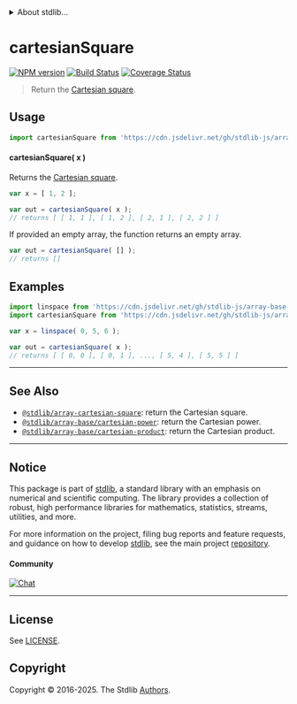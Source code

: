 <!--

@license Apache-2.0

Copyright (c) 2022 The Stdlib Authors.

Licensed under the Apache License, Version 2.0 (the "License");
you may not use this file except in compliance with the License.
You may obtain a copy of the License at

   http://www.apache.org/licenses/LICENSE-2.0

Unless required by applicable law or agreed to in writing, software
distributed under the License is distributed on an "AS IS" BASIS,
WITHOUT WARRANTIES OR CONDITIONS OF ANY KIND, either express or implied.
See the License for the specific language governing permissions and
limitations under the License.

-->


<details>
  <summary>
    About stdlib...
  </summary>
  <p>We believe in a future in which the web is a preferred environment for numerical computation. To help realize this future, we've built stdlib. stdlib is a standard library, with an emphasis on numerical and scientific computation, written in JavaScript (and C) for execution in browsers and in Node.js.</p>
  <p>The library is fully decomposable, being architected in such a way that you can swap out and mix and match APIs and functionality to cater to your exact preferences and use cases.</p>
  <p>When you use stdlib, you can be absolutely certain that you are using the most thorough, rigorous, well-written, studied, documented, tested, measured, and high-quality code out there.</p>
  <p>To join us in bringing numerical computing to the web, get started by checking us out on <a href="https://github.com/stdlib-js/stdlib">GitHub</a>, and please consider <a href="https://opencollective.com/stdlib">financially supporting stdlib</a>. We greatly appreciate your continued support!</p>
</details>

# cartesianSquare

[![NPM version][npm-image]][npm-url] [![Build Status][test-image]][test-url] [![Coverage Status][coverage-image]][coverage-url] <!-- [![dependencies][dependencies-image]][dependencies-url] -->

> Return the [Cartesian square][cartesian-product].



<section class="usage">

## Usage

```javascript
import cartesianSquare from 'https://cdn.jsdelivr.net/gh/stdlib-js/array-base-cartesian-square@deno/mod.js';
```

#### cartesianSquare( x )

Returns the [Cartesian square][cartesian-product].

```javascript
var x = [ 1, 2 ];

var out = cartesianSquare( x );
// returns [ [ 1, 1 ], [ 1, 2 ], [ 2, 1 ], [ 2, 2 ] ]
```

If provided an empty array, the function returns an empty array.

```javascript
var out = cartesianSquare( [] );
// returns []
```

</section>

<!-- /.usage -->

<section class="notes">

</section>

<!-- /.notes -->

<section class="examples">

## Examples

<!-- eslint no-undef: "error" -->

```javascript
import linspace from 'https://cdn.jsdelivr.net/gh/stdlib-js/array-base-linspace@deno/mod.js';
import cartesianSquare from 'https://cdn.jsdelivr.net/gh/stdlib-js/array-base-cartesian-square@deno/mod.js';

var x = linspace( 0, 5, 6 );

var out = cartesianSquare( x );
// returns [ [ 0, 0 ], [ 0, 1 ], ..., [ 5, 4 ], [ 5, 5 ] ]
```

</section>

<!-- /.examples -->

<!-- Section for related `stdlib` packages. Do not manually edit this section, as it is automatically populated. -->

<section class="related">

* * *

## See Also

-   <span class="package-name">[`@stdlib/array-cartesian-square`][@stdlib/array/cartesian-square]</span><span class="delimiter">: </span><span class="description">return the Cartesian square.</span>
-   <span class="package-name">[`@stdlib/array-base/cartesian-power`][@stdlib/array/base/cartesian-power]</span><span class="delimiter">: </span><span class="description">return the Cartesian power.</span>
-   <span class="package-name">[`@stdlib/array-base/cartesian-product`][@stdlib/array/base/cartesian-product]</span><span class="delimiter">: </span><span class="description">return the Cartesian product.</span>

</section>

<!-- /.related -->

<!-- Section for all links. Make sure to keep an empty line after the `section` element and another before the `/section` close. -->


<section class="main-repo" >

* * *

## Notice

This package is part of [stdlib][stdlib], a standard library with an emphasis on numerical and scientific computing. The library provides a collection of robust, high performance libraries for mathematics, statistics, streams, utilities, and more.

For more information on the project, filing bug reports and feature requests, and guidance on how to develop [stdlib][stdlib], see the main project [repository][stdlib].

#### Community

[![Chat][chat-image]][chat-url]

---

## License

See [LICENSE][stdlib-license].


## Copyright

Copyright &copy; 2016-2025. The Stdlib [Authors][stdlib-authors].

</section>

<!-- /.stdlib -->

<!-- Section for all links. Make sure to keep an empty line after the `section` element and another before the `/section` close. -->

<section class="links">

[npm-image]: http://img.shields.io/npm/v/@stdlib/array-base-cartesian-square.svg
[npm-url]: https://npmjs.org/package/@stdlib/array-base-cartesian-square

[test-image]: https://github.com/stdlib-js/array-base-cartesian-square/actions/workflows/test.yml/badge.svg?branch=main
[test-url]: https://github.com/stdlib-js/array-base-cartesian-square/actions/workflows/test.yml?query=branch:main

[coverage-image]: https://img.shields.io/codecov/c/github/stdlib-js/array-base-cartesian-square/main.svg
[coverage-url]: https://codecov.io/github/stdlib-js/array-base-cartesian-square?branch=main

<!--

[dependencies-image]: https://img.shields.io/david/stdlib-js/array-base-cartesian-square.svg
[dependencies-url]: https://david-dm.org/stdlib-js/array-base-cartesian-square/main

-->

[chat-image]: https://img.shields.io/gitter/room/stdlib-js/stdlib.svg
[chat-url]: https://app.gitter.im/#/room/#stdlib-js_stdlib:gitter.im

[stdlib]: https://github.com/stdlib-js/stdlib

[stdlib-authors]: https://github.com/stdlib-js/stdlib/graphs/contributors

[umd]: https://github.com/umdjs/umd
[es-module]: https://developer.mozilla.org/en-US/docs/Web/JavaScript/Guide/Modules

[deno-url]: https://github.com/stdlib-js/array-base-cartesian-square/tree/deno
[deno-readme]: https://github.com/stdlib-js/array-base-cartesian-square/blob/deno/README.md
[umd-url]: https://github.com/stdlib-js/array-base-cartesian-square/tree/umd
[umd-readme]: https://github.com/stdlib-js/array-base-cartesian-square/blob/umd/README.md
[esm-url]: https://github.com/stdlib-js/array-base-cartesian-square/tree/esm
[esm-readme]: https://github.com/stdlib-js/array-base-cartesian-square/blob/esm/README.md
[branches-url]: https://github.com/stdlib-js/array-base-cartesian-square/blob/main/branches.md

[stdlib-license]: https://raw.githubusercontent.com/stdlib-js/array-base-cartesian-square/main/LICENSE

[cartesian-product]: https://en.wikipedia.org/wiki/Cartesian_product

<!-- <related-links> -->

[@stdlib/array/cartesian-square]: https://github.com/stdlib-js/array-cartesian-square/tree/deno

[@stdlib/array/base/cartesian-power]: https://github.com/stdlib-js/array-base-cartesian-power/tree/deno

[@stdlib/array/base/cartesian-product]: https://github.com/stdlib-js/array-base-cartesian-product/tree/deno

<!-- </related-links> -->

</section>

<!-- /.links -->
